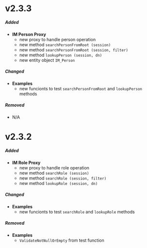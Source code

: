 # v2.3.3
##### Added
- **IM Person Proxy**
	- new proxy to handle person operation
	- new method `searchPersonFromRoot (session)`
	- new method `searchPersonFromRoot (session, filter)`
	- new method `lookupPerson (session, dn)`
	- new entity object `IM_Person`
##### Changed
- **Examples**
	- new funcionts to test `searchPersonFromRoot` and `lookupPerson` methods
##### Removed
- N/A


# v2.3.2
##### Added
- **IM Role Proxy**
	- new proxy to handle role operation
	- new method `searchRole (session)`
	- new method `searchRole (session, filter)`
	- new method `lookupRole (session, dn)`
##### Changed
- **Examples**
	- new funcionts to test `searchRole` and `lookupRole` methods
##### Removed
- **Examples**
	- `ValidateNotNullOrEmpty` from test function
